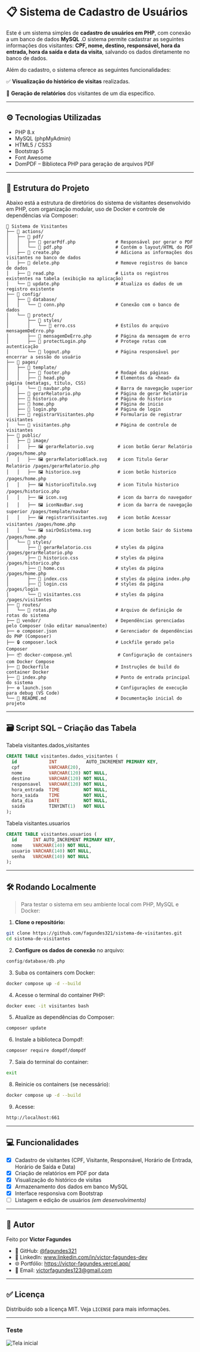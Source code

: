# 📋 Sistema de Cadastro de Usuários

 Este é um sistema simples de **cadastro de usuários em PHP**, com conexão a um banco de dados **MySQL** <!-- hospedado na **Render** -->.O sistema permite cadastrar as seguintes informações dos visitantes:  **CPF, nome, destino, responsável, hora da entrada, hora da saída e data da visita**, salvando os dados diretamente no banco de dados.

Além do cadastro, o sistema oferece as seguintes funcionalidades:

  ✅ **Visualização do histórico de visitas** realizadas.

  📄 **Geração de relatórios** dos visitantes de um dia específico.

<!-- --- -->

<!-- ## 🔗 Projeto Online

➡️ Acesse aqui: [https://cadastro-de-usuarios-1us6.onrender.com](https://cadastro-de-usuarios-1us6.onrender.com) -->

---

## ⚙️ Tecnologias Utilizadas

- PHP 8.x
- MySQL (phpMyAdmin)
- HTML5 / CSS3
- Bootstrap 5
- Font Awesome
- DomPDF – Biblioteca PHP para geração de arquivos PDF

---

## 📁 Estrutura do Projeto

Abaixo está a estrutura de diretórios do sistema de visitantes desenvolvido em PHP, com organização modular, uso de Docker e controle de dependências via Composer:

```
📁 Sistema de Visitantes
├── 📁 actions/
│   ├── 📁 pdf/                   
│   │   ├── 🐘 gerarPdf.php               # Responsável por gerar o PDF
│   │   └── 🐘 pdf.php                    # Contém o layout/HTML do PDF
│   ├── 🐘 create.php                     # Adiciona as informações dos visitantes no banco de dados 
│   ├── 🐘 delete.php                     # Remove registros do banco de dados  
│   ├── 🐘 read.php                       # Lista os registros existentes na tabela (exibição na aplicação)
│   └── 🐘 update.php                     # Atualiza os dados de um registro existente
├── 📁 config/
│   ├── 📁 database/
│   │   └── 🐘 conn.php                   # Conexão com o banco de dados
│   └── 📁 protect/
│       ├── 📁 styles/
│       │   └── 🎨 erro.css               # Estilos do arquivo mensagemDeErro.php
│       ├── 🐘 mensagemDeErro.php         # Página da mensagem de erro
│       ├── 🐘 protectLogin.php           # Protege rotas com autenticação
│       └── 🐘 logout.php                 # Página responsável por encerrar a sessão do usuário
├── 📁 pages/
│   ├── 📁 template/
│   │   ├── 🐘 footer.php                 # Rodapé das páginas
│   │   ├── 🐘 head.php                   # Elementos da <head> da página (metatags, título, CSS)
│   │   └── 🐘 navbar.php                 # Barra de navegação superior
│   ├── 🐘 gerarRelatorio.php             # Página de gerar Relatório
│   ├── 🐘 historico.php                  # Página do historico
│   ├── 🐘 home.php                       # Página de inicio
│   ├── 🐘 login.php                      # Página de login
│   ├── 🐘 registrarVisitantes.php        # Formulario de registrar visitantes
│   └── 🐘 visitantes.php                 # Página de controle de visitantes
├── 📁 public/
│   ├── 📁 image/
│   │   ├── 🖼️ gerarRelatorio.svg         # icon botão Gerar Relatório /pages/home.php
│   │   ├── 🖼️ gerarRelatorioBlack.svg    # icon Titulo Gerar Relatório /pages/gerarRelatorio.php
│   │   ├── 🖼️ historico.svg              # icon botão historico /pages/home.php
│   │   ├── 🖼️ historicoTitulo.svg        # icon Titulo historico /pages/historico.php  
│   │   ├── 🖼️ icon.svg                   # icon da barra do navegador
│   │   ├── 🖼️ iconNavBar.svg             # icon da barra de navegação superior /pages/template/navbar
│   │   ├── 🖼️ registrarVisitantes.svg    # icon botão Acessar visitantes /pages/home.php
│   │   └── 🖼️ sairDoSistema.svg          # icon botão Sair do Sistema /pages/home.php
│   └── 📁 styles/
│       ├── 🎨 gerarRelatorio.css         # styles da página /pages/gerarRelatorio.php
│       ├── 🎨 historico.css              # styles da página /pages/historico.php
│       ├── 🎨 home.css                   # styles da página /pages/home.php
│       ├── 🎨 index.css                  # styles da página index.php
│       ├── 🎨 login.css                  # styles da página /pages/login
│       └── 🎨 visitantes.css             # styles da página /pages/visitantes
├── 📁 routes/
│   └── 🐘 rotas.php                      # Arquivo de definição de rotas do sistema
├── 📁 vendor/                            # Dependências gerenciadas pelo Composer (não editar manualmente)
├── ⚙️ composer.json                      # Gerenciador de dependências do PHP (Composer)
├── 🔒 composer.lock                      # Lockfile gerado pelo Composer
├── 📦 docker-compose.yml                 # Configuração de containers com Docker Compose
├── 🐳 Dockerfile                         # Instruções de build do container Docker
├── 🐘 index.php                          # Ponto de entrada principal do sistema
├── ⚙️ launch.json                        # Configurações de execução para debug (VS Code)
└── 📘 README.md                          # Documentação inicial do projeto

```

---

## 🗃️ Script SQL – Criação das Tabela

Tabela visitantes.dados_visitantes

```sql
CREATE TABLE visitantes.dados_visitantes (
  id            INT           AUTO_INCREMENT PRIMARY KEY,
  cpf           VARCHAR(20),
  nome          VARCHAR(120) NOT NULL,
  destino       VARCHAR(120) NOT NULL,
  responsavel   VARCHAR(120) NOT NULL,
  hora_entrada  TIME         NOT NULL,
  hora_saida    TIME         NOT NULL,
  data_dia      DATE         NOT NULL,
  saida         TINYINT(1)   NOT NULL
);
```

Tabela visitantes.usuarios

```sql
CREATE TABLE visitantes.usuarios (
  id      INT AUTO_INCREMENT PRIMARY KEY,
  nome    VARCHAR(140) NOT NULL,
  usuario VARCHAR(140) NOT NULL,
  senha   VARCHAR(140) NOT NULL
);
```

---

<!-- ## 🌐 Banco de Dados (Render)

Estas são as informações genéricas de conexão que você precisa adaptar no arquivo `src/db.php`:

```php
$host = 'mysql-xxxx.onrender.com';
$user = 'seu_usuario';
$pass = 'sua_senha';
$db   = 'nome_do_banco';
```

> 💡 Para segurança, você pode usar variáveis de ambiente ou arquivos `.env`.

--- -->

## 🛠️ Rodando Localmente

> Para testar o sistema em seu ambiente local com PHP, MySQL e Docker:

1. **Clone o repositório:**
```bash
git clone https://github.com/fagundes321/sistema-de-visitantes.git
cd sistema-de-visitantes
```

2. **Configure os dados de conexão** no arquivo:
```php
config/database/db.php
```


3. Suba os containers com Docker:
```bash
docker compose up -d --build
```

4. Acesse o terminal do container PHP:
```bash
docker exec -it visitantes bash
```

5. Atualize as dependências do Composer:
```bash
composer update
```

6. Instale a biblioteca Dompdf:
```bash
composer require dompdf/dompdf
```
7. Saia do terminal do container:
```bash
exit
```

8. Reinicie os containers (se necessário):
```bash
docker compose up -d --build
```

9. Acesse: 
```bash
http://localhost:661
```

---

## 💻 Funcionalidades

- [x] Cadastro de visitantes (CPF, Visitante, Responsável, Horário de Entrada, Horário de Saída e Data)
- [x] Criação de relatórios em PDF por data
- [x] Visualização do histórico de visitas
- [x] Armazenamento dos dados em banco MySQL
- [x] Interface responsiva com Bootstrap
- [ ] Listagem e edição de usuários *(em desenvolvimento)*

---

## 📎 Autor

Feito por **Victor Fagundes**  
- 🔗 GitHub: [@fagundes321](https://github.com/fagundes321)  
- 💼 LinkedIn: www.linkedin.com/in/victor-fagundes-dev
- 🌐 Portfólio: https://victor-fagundes.vercel.app/
- 📧 Email: victorfagundes123@gmail.com

---

## ✅ Licença

Distribuído sob a licença MIT. Veja `LICENSE` para mais informações.

---

### Teste
![Tela inicial](./public/image/screenshots/home.png)

